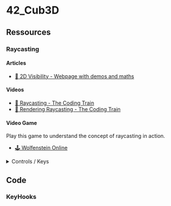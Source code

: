 # 42_Cub3D

## Ressources

### Raycasting

#### Articles

- [🔦 2D Visibility - Webpage with demos and maths](https://www.redblobgames.com/articles/visibility/)

#### Videos

- [🎥 Raycasting - The Coding Train](https://www.youtube.com/watch?v=TOEi6T2mtHo)
- [🎥 Rendering Raycasting - The Coding Train](https://www.youtube.com/watch?v=vYgIKn7iDH8)

#### Video Game

Play this game to understand the concept of raycasting in action.

- [🕹️ Wolfenstein Online](http://users.atw.hu/wolf3d/)

<details>
<summary>Controls / Keys</summary>

##### Movements

- Arrow keys (←↑↓→)
- Shift : run fast
- Alt : Slide with movements insted of turning

##### Actions

- Ctrl : fire (in Wolfenstein)
- Space : 
    - Open doors / hidden rooms (in Wolfenstein)
    - Activate elevators (in Wolfenstein)
- [1 - 4] number keys :
    - Change weapon (in Wolfenstein)
    - Change item (in Wolfenstein)

</details>

## Code

### KeyHooks


